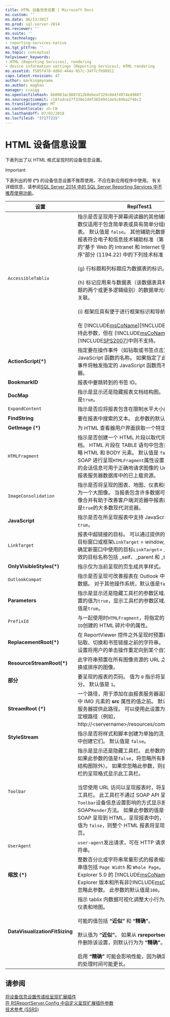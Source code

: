 ```yaml
---
title: HTML 设备信息设置 | Microsoft Docs
ms.custom: ''
ms.date: 06/13/2017
ms.prod: sql-server-2014
ms.reviewer: ''
ms.suite: ''
ms.technology:
- reporting-services-native
ms.tgt_pltfrm: ''
ms.topic: conceptual
helpviewer_keywords:
- HTML [Reporting Services], rendering
- device information settings [Reporting Services], HTML rendering
ms.assetid: f505f478-dd6d-444a-957c-34f7cfb98911
caps.latest.revision: 47
author: markingmyname
ms.author: maghan
manager: craigg
ms.openlocfilehash: bb0063ac9887d12b8ebeaf329c044f4974e49607
ms.sourcegitcommit: c18fadce27f330e1d4f36549414e5c84ba2f46c2
ms.translationtype: MT
ms.contentlocale: zh-CN
ms.lasthandoff: 07/02/2018
ms.locfileid: "37177215"
---
```

# <a name="html-device-information-settings"></a>HTML 设备信息设置
  下表列出了以 HTML 格式呈现时的设备信息设置。  
  
> [!IMPORTANT]  
>  下表列出的带 **(\*)** 的设备信息设置不推荐使用，不应在新应用程序中使用。 有关详细信息，请参阅[SQL Server 2014 中的 SQL Server Reporting Services 中不推荐使用功能](deprecated-features-in-sql-server-reporting-services-ssrs.md)。  
  
|设置|ReplTest1|  
|-------------|-----------|  
|`AccessibleTablix`|指示是否呈现用于屏幕阅读器的其他辅助元数据。 此参数仅适用于包含简单表或具有简单分组的矩阵结构的报表。 默认值是 `false`。 其他辅助元数据可导致所呈现的报表符合电子和信息技术辅助标准（第 508 节）文档的“基于 Web 的 Intranet 和 Internet 信息和应用程序”部分 (1194.22) 中的下列技术标准：<br /><br /> (g) 行标题和列标题应为数据表的标识。<br /><br /> (h) 标记应用来与数据表（该数据表具有行标题或列标题的两个或更多逻辑级别）的数据单元格和标题单元格关联。<br /><br /> (i) 框架应具有便于进行框架标识和导航的文本标题。<br /><br /> 在 [!INCLUDE[msCoName](../includes/msconame-md.md)][!INCLUDE[SPS2010](../includes/sps2010-md.md)]中支持此参数，但在 [!INCLUDE[msCoName](../includes/msconame-md.md)] [!INCLUDE[SPS2007](../includes/sps2007-md.md)]中则不支持。|  
|**ActionScript(\*)**|指定要在操作事件（如钻取或书签点击）发生时使用的 JavaScript 函数的名称。 如果指定了此参数，则操作事件将触发指定的 JavaScript 函数而不是回发到服务器。|  
|**BookmarkID**|报表中要跳转到的书签 ID。|  
|**DocMap**|指示是显示还是隐藏报表文档结构图。 此参数的默认值是`true`。|  
|`ExpandContent`|指示是否应将报表包含在限制水平大小的表结构中。|  
|**FindString**|要在报表中搜索的文本。 此参数的默认值为空字符串。|  
|**GetImage (\*)**|为 HTML 查看器用户界面获取一个特定的图标。|  
|`HTMLFragment`|指示是否创建一个 HTML 片段以取代完整 HTML 文档。 HTML 片段在 TABLE 语句中包含报表内容，并忽略 HTML 和 BODY 元素。 默认值是 `false`。 使用 SOAP 进行呈现`HTMLFragment`属性设置为`true`创建包含的会话信息可用于正确地请求图像的 Url。 图像必须为报表服务器数据库中的已上载资源。|  
|`ImageConsolidation`|指示是否将呈现的图表、地图、仪表和指示器图像合并为一个大图像。 当报表包含许多数据可视化项目时，图像合并有助于改善客户端浏览器中报表的性能。 默认值是`true`的大多数现代浏览器。|  
|**JavaScript**|指示是否在所呈现报表中支持 JavaScript。 默认值是 `true`。|  
|`LinkTarget`|报表中超链接的目标。 可以通过提供的窗口中，名称如目标窗口或框架`LinkTarget` = *window_name*，或可以确定新窗口中使用的目标`LinkTarget`= _blank。 其他有效的目标名称包括 _self、_parent 和 _top。|  
|**OnlyVisibleStyles(\*)**|指示仅为当前呈现的页生成共享样式。|  
|`OutlookCompat`|指示是否呈现可改善报表在 Outlook 中的外观的额外元数据。 对于其他操作系统，默认值是`false`。|  
|**Parameters**|指示是显示还是隐藏工具栏的参数区域。 如果此参数设置的值为`true`，显示工具栏的参数区域。 此参数的默认值是`true`。|  
|`PrefixId`|与一起使用时`HTMLFragment`，将指定的前缀添加到所有`ID`创建的 HTML 碎片中的属性。|  
|**ReplacementRoot(\*)**|在 ReportViewer 控件之外呈现时预置在报表中的所有钻取、切换和书签链接之前的字符串。 例如，可使用此设置将用户的单击操作重定向到某个自定义页。|  
|**ResourceStreamRoot(\*)**|此字符串预置在所有图像资源的 URL 之前，如用于切换或排序的图像。|  
|**部分**|要呈现的报表的页码。 值为 `0` 指示将呈现报表的所有部分。 默认值是 `1`。|  
|**StreamRoot (\*)**|一个路径，用于添加在由报表服务器返回的 HTML 报表中 IMG 元素的 **src** 属性的值之前。 默认情况下，报表服务器提供此路径。 可以使用此设置为报表中的图像指定根路径（例如，http://\<servername>/resources/companyimages）。|  
|**StyleStream**|指示是否将样式和脚本创建为单独的流，而不是在文档中创建它们。 默认值是 `false`。|  
|`Toolbar`|指示是显示还是隐藏工具栏。 此参数的默认值是`true`。 如果此参数的值是`false`，将忽略所有剩余选项 （文档结构图除外）。 如果您忽略此参数，则自动为支持工具栏的呈现格式显示此工具栏。<br /><br /> 当您使用 URL 访问以呈现报表时，将呈现报表查看器工具栏。 此工具栏不通过 SOAP API 呈现。 但是，`Toolbar`设备信息设置影响的方式显示报表时使用 SOAP`Render`方法。 如果此参数的值是`true`时使用 SOAP 呈现到 HTML，呈现报表中的，仅第一节。 如果值为 `false`，则整个 HTML 报表将呈现为单个 HTML 页。|  
|`UserAgent`|`user-agent`发出请求，可在 HTTP 请求中的浏览器的字符串。|  
|**缩放 (\*)**|整数百分比或字符串常量形式的报表缩放值。 标准字符串值包括 `Page Width` 和 `Whole Page`。 早于 Internet Explorer 5.0 的 [!INCLUDE[msCoName](../includes/msconame-md.md)] Internet Explorer 版本和所有非[!INCLUDE[msCoName](../includes/msconame-md.md)] 浏览器忽略此参数。 此参数的默认值是`100`。|  
|**DataVisualizationFitSizing**|指示 tablix 内数据可视化调整大小行为。 这包括图表、仪表和地图。<br /><br /> 可能的值包括 **“近似”** 和 **“精确”**。<br /><br /> 默认值为 **“近似”**。 如果从 **rsreportserver.config** 文件删除该设置，则默认行为为 **“精确”**。<br /><br /> 启用 **“精确”** 可能会影响性能，因为确定精确大小所需的处理时间可能更长。|  
  
## <a name="see-also"></a>请参阅  
 [将设备信息设置传递给呈现扩展插件](report-server-web-service/net-framework/passing-device-information-settings-to-rendering-extensions.md)   
 [在 RSReportServer.Config 中自定义呈现扩展插件参数](customize-rendering-extension-parameters-in-rsreportserver-config.md)   
 [技术参考 (SSRS)](../../2014/reporting-services/technical-reference-ssrs.md)  
  
  
